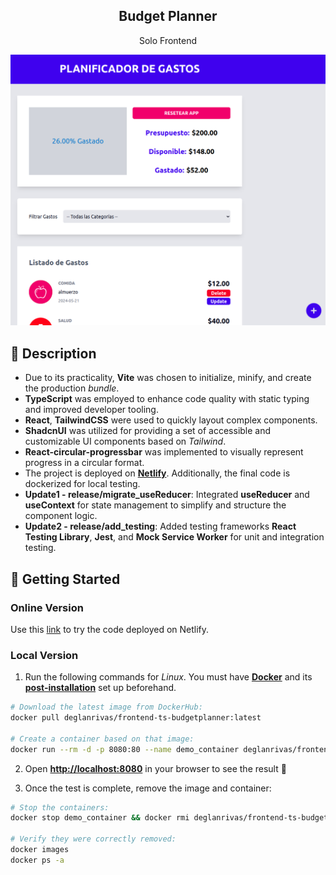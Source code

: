 <div align="center">
  <h2>Budget Planner</h2>
  <p>
    Solo Frontend
  </p>
  <img src="portada.png"></img>
</div>

## 📜 Description

- Due to its practicality, **Vite** was chosen to initialize, minify, and create the production *bundle*.
- **TypeScript** was employed to enhance code quality with static typing and improved developer tooling.
- **React**, **TailwindCSS** were used to quickly layout complex components.
- **ShadcnUI** was utilized for providing a set of accessible and customizable UI components based on *Tailwind*.
- **React-circular-progressbar** was implemented to visually represent progress in a circular format.
- The project is deployed on [**Netlify**](https://wonderful-sfogliatella-ecf148.netlify.app/). Additionally, the final code is dockerized for local testing.
- **Update1 - release/migrate_useReducer**: Integrated **useReducer** and **useContext** for state management to simplify and structure the component logic.
- **Update2 - release/add_testing**: Added testing frameworks **React Testing Library**, **Jest**, and **Mock Service Worker** for unit and integration testing.

## 🚀 Getting Started

### **Online Version**

Use this [link](https://wonderful-sfogliatella-ecf148.netlify.app/ "Test Demo") to try the code deployed on Netlify.


### **Local Version**
1. Run the following commands for *Linux*. You must have [**Docker**](https://docs.docker.com/engine/install/) and its [**post-installation**](https://docs.docker.com/engine/install/linux-postinstall/) set up beforehand.

```bash
# Download the latest image from DockerHub:
docker pull deglanrivas/frontend-ts-budgetplanner:latest

# Create a container based on that image:
docker run --rm -d -p 8080:80 --name demo_container deglanrivas/frontend-ts-budgetplanner:latest

```

2. Open [**http://localhost:8080**](http://localhost:8080/) in your browser to see the result 🚀

3. Once the test is complete, remove the image and container:
```bash
# Stop the containers:
docker stop demo_container && docker rmi deglanrivas/frontend-ts-budgetplanner:latest

# Verify they were correctly removed:
docker images
docker ps -a
```
